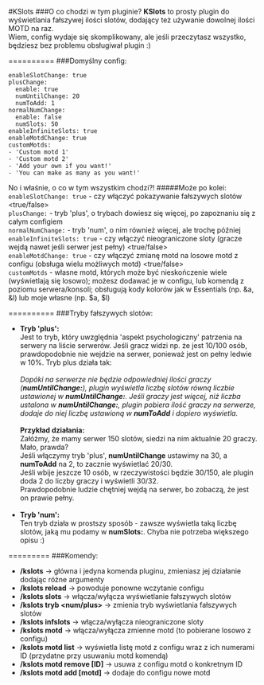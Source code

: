 #KSlots
###O co chodzi w tym pluginie?
**KSlots** to prosty plugin do wyświetlania fałszywej ilości slotów, dodający też używanie dowolnej ilości MOTD na raz.<br>
Wiem, config wydaje się skomplikowany, ale jeśli przeczytasz wszystko, będziesz bez problemu obsługiwał plugin :)

==========
###Domyślny config:
```
enableSlotChange: true
plusChange:
  enable: true
  numUntilChange: 20
  numToAdd: 1
normalNumChange:
  enable: false
  numSlots: 50
enableInfiniteSlots: true
enableMotdChange: true
customMotds:
- 'Custom motd 1'
- 'Custom motd 2'
- 'Add your own if you want!'
- 'You can make as many as you want!'
```
No i właśnie, o co w tym wszystkim chodzi?!
#####Może po kolei:
`enableSlotChange: true` - czy włączyć pokazywanie fałszywych slotów <true/false><br>
`plusChange:` - tryb 'plus', o trybach dowiesz się więcej, po zapoznaniu się z całym configiem<br>
`normalNumChange:` - tryb 'num', o nim również więcej, ale trochę później<br>
`enableInfiniteSlots: true` - czy włączyć nieograniczone sloty (gracze wejdą nawet jeśli serwer jest pełny) <true/false><br>
`enableMotdChange: true` - czy włączyć zmianę motd na losowe motd z configu (obsługa wielu możliwych motd) <true/false><br>
`customMotds` - własne motd, których może być nieskończenie wiele (wyświetlają się losowo); możesz dodawać je w configu, lub komendą z poziomu serwera/konsoli; obsługują kody kolorów jak w Essentials (np. &a, &l) lub moje własne (np. $a, $l)

==========
###Tryby fałszywych slotów:
- **Tryb 'plus':**<br>
Jest to tryb, który uwzględnia 'aspekt psychologiczny' patrzenia na serwery na liście serwerów. Jeśli gracz widzi np. że jest 10/100 osób, prawdopodobnie nie wejdzie na serwer, ponieważ jest on pełny ledwie w 10%. Tryb plus działa tak:<br><br>
_Dopóki na serwerze nie będzie odpowiedniej ilości graczy (**numUntilChange:**), plugin wyświetla liczbę slotów równą liczbie ustawionej w **numUntilChange:**. Jeśli graczy jest więcej, niż liczba ustalona w **numUntilChange:**, plugin pobiera ilość graczy na serwerze, dodaje do niej liczbę ustawioną w **numToAdd** i dopiero wyświetla._<br><br>
**Przykład działania:**<br>
Załóżmy, że mamy serwer 150 slotów, siedzi na nim aktualnie 20 graczy. Mało, prawda?<br>
Jeśli włączymy tryb 'plus', **numUntilChange** ustawimy na 30, a **numToAdd** na 2, to zacznie wyświetlać 20/30.<br>
Jeśli wbije jeszcze 10 osób, w rzeczywistości będzie 30/150, ale plugin doda 2 do liczby graczy i wyświetli 30/32.<br>
Prawdopodobnie ludzie chętniej wejdą na serwer, bo zobaczą, że jest on prawie pełny.<br><br>
- **Tryb 'num':**<br>
Ten tryb działa w prostszy sposób - zawsze wyświetla taką liczbę slotów, jaką mu podamy w **numSlots:**. Chyba nie potrzeba większego opisu :)

=========
###Komendy:
- **/kslots** -> główna i jedyna komenda pluginu, zmieniasz jej działanie dodając różne argumenty
- **/kslots reload** -> powoduje ponowne wczytanie configu
- **/kslots slots** -> włącza/wyłącza wyświetlanie fałszywych slotów
- **/kslots tryb <num/plus>** -> zmienia tryb wyświetlania fałszywych slotów
- **/kslots infslots** -> włącza/wyłącza nieograniczone sloty
- **/kslots motd** -> włącza/wyłącza zmienne motd (to pobierane losowo z configu)
- **/kslots motd list** -> wyświetla listę motd z configu wraz z ich numerami ID (przydatne przy usuwaniu motd komendą)
- **/kslots motd remove [ID]** -> usuwa z configu motd o konkretnym ID
- **/kslots motd add [motd]** -> dodaje do configu nowe motd
